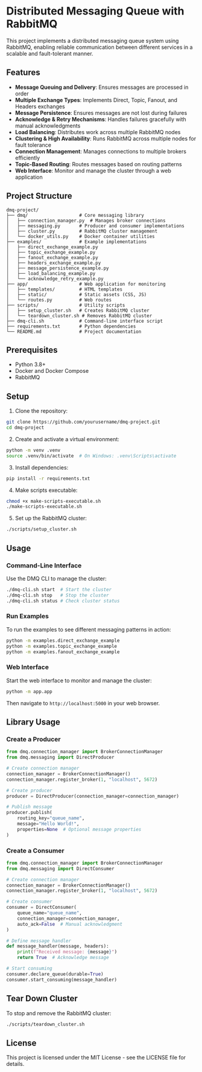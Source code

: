 # Distributed Messaging Queue with RabbitMQ

This project implements a distributed messaging queue system using RabbitMQ, enabling reliable communication between different services in a scalable and fault-tolerant manner.

## Features

- **Message Queuing and Delivery**: Ensures messages are processed in order
- **Multiple Exchange Types**: Implements Direct, Topic, Fanout, and Headers exchanges
- **Message Persistence**: Ensures messages are not lost during failures
- **Acknowledge & Retry Mechanisms**: Handles failures gracefully with manual acknowledgments
- **Load Balancing**: Distributes work across multiple RabbitMQ nodes
- **Clustering & High Availability**: Runs RabbitMQ across multiple nodes for fault tolerance
- **Connection Management**: Manages connections to multiple brokers efficiently
- **Topic-Based Routing**: Routes messages based on routing patterns
- **Web Interface**: Monitor and manage the cluster through a web application

## Project Structure

```
dmq-project/
├── dmq/                   # Core messaging library
│   ├── connection_manager.py  # Manages broker connections
│   ├── messaging.py       # Producer and consumer implementations
│   ├── cluster.py         # RabbitMQ cluster management
│   └── docker_utils.py    # Docker container utilities
├── examples/              # Example implementations
│   ├── direct_exchange_example.py
│   ├── topic_exchange_example.py
│   ├── fanout_exchange_example.py
│   ├── headers_exchange_example.py
│   ├── message_persistence_example.py
│   ├── load_balancing_example.py
│   └── acknowledge_retry_example.py
├── app/                   # Web application for monitoring
│   ├── templates/         # HTML templates
│   ├── static/            # Static assets (CSS, JS)
│   └── routes.py          # Web routes
├── scripts/               # Utility scripts
│   ├── setup_cluster.sh   # Creates RabbitMQ cluster
│   └── teardown_cluster.sh # Removes RabbitMQ cluster
├── dmq-cli.sh             # Command-line interface script
├── requirements.txt       # Python dependencies
└── README.md              # Project documentation
```

## Prerequisites

- Python 3.8+
- Docker and Docker Compose
- RabbitMQ

## Setup

1. Clone the repository:

```bash
git clone https://github.com/yourusername/dmq-project.git
cd dmq-project
```

2. Create and activate a virtual environment:

```bash
python -m venv .venv
source .venv/bin/activate  # On Windows: .venv\Scripts\activate
```

3. Install dependencies:

```bash
pip install -r requirements.txt
```

4. Make scripts executable:

```bash
chmod +x make-scripts-executable.sh
./make-scripts-executable.sh
```

5. Set up the RabbitMQ cluster:

```bash
./scripts/setup_cluster.sh
```

## Usage

### Command-Line Interface

Use the DMQ CLI to manage the cluster:

```bash
./dmq-cli.sh start  # Start the cluster
./dmq-cli.sh stop   # Stop the cluster
./dmq-cli.sh status # Check cluster status
```

### Run Examples

To run the examples to see different messaging patterns in action:

```bash
python -m examples.direct_exchange_example
python -m examples.topic_exchange_example
python -m examples.fanout_exchange_example
```

### Web Interface

Start the web interface to monitor and manage the cluster:

```bash
python -m app.app
```

Then navigate to `http://localhost:5000` in your web browser.

## Library Usage

### Create a Producer

```python
from dmq.connection_manager import BrokerConnectionManager
from dmq.messaging import DirectProducer

# Create connection manager
connection_manager = BrokerConnectionManager()
connection_manager.register_broker(1, "localhost", 5672)

# Create producer
producer = DirectProducer(connection_manager=connection_manager)

# Publish message
producer.publish(
    routing_key="queue_name",
    message="Hello World!",
    properties=None  # Optional message properties
)
```

### Create a Consumer

```python
from dmq.connection_manager import BrokerConnectionManager
from dmq.messaging import DirectConsumer

# Create connection manager
connection_manager = BrokerConnectionManager()
connection_manager.register_broker(1, "localhost", 5672)

# Create consumer
consumer = DirectConsumer(
    queue_name="queue_name",
    connection_manager=connection_manager,
    auto_ack=False  # Manual acknowledgment
)

# Define message handler
def message_handler(message, headers):
    print(f"Received message: {message}")
    return True  # Acknowledge message

# Start consuming
consumer.declare_queue(durable=True)
consumer.start_consuming(message_handler)
```

## Tear Down Cluster

To stop and remove the RabbitMQ cluster:

```bash
./scripts/teardown_cluster.sh
```

## License

This project is licensed under the MIT License - see the LICENSE file for details.
